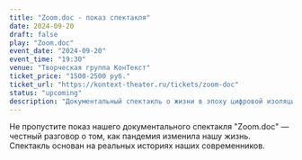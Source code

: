 ```yaml
---
title: "Zoom.doc - показ спектакля"
date: 2024-09-20
draft: false
play: "Zoom.doc"
event_date: "2024-09-20"
event_time: "19:30"
venue: "Творческая группа КонТекст"
ticket_price: "1500-2500 руб."
ticket_url: "https://kontext-theater.ru/tickets/zoom-doc"
status: "upcoming"
description: "Документальный спектакль о жизни в эпоху цифровой изоляции"
---
```


Не пропустите показ нашего документального спектакля "Zoom.doc" — честный разговор о том, как пандемия изменила нашу жизнь. Спектакль основан на реальных историях наших современников.

